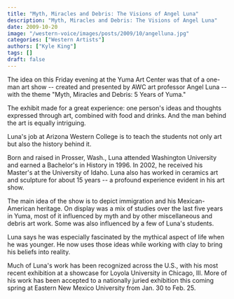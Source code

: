 ```yaml
---
title: "Myth, Miracles and Debris: The Visions of Angel Luna"
description: "Myth, Miracles and Debris: The Visions of Angel Luna"
date: 2009-10-20
image: "/western-voice/images/posts/2009/10/angelluna.jpg"
categories: ["Western Artists"]
authors: ["Kyle King"]
tags: []
draft: false
---
```

The idea on this Friday evening at the Yuma Art Center was that of a one-man art show -- created and presented by AWC art professor Angel Luna -- with the theme "Myth, Miracles and Debris: 5 Years of Yuma."

The exhibit made for a great experience: one person's ideas and thoughts expressed through art, combined with food and drinks. And the man behind the art is equally intriguing.

Luna's job at Arizona Western College is to teach the students not only art but also the history behind it.

Born and raised in Prosser, Wash., Luna attended Washington University and earned a Bachelor's in History in 1996. In 2002, he received his Master's at the University of Idaho. Luna also has worked in ceramics art and sculpture for about 15 years -- a profound experience evident in his art show.

The main idea of the show is to depict immigration and his Mexican-American heritage. On display was a mix of studies over the last five years in Yuma, most of it influenced by myth and by other miscellaneous and debris art work. Some was also influenced by a few of Luna's students.

Luna says he was especially fascinated by the mythical aspect of life when he was younger. He now uses those ideas while working with clay to bring his beliefs into reality.

Much of Luna's work has been recognized across the U.S., with his most recent exhibition at a showcase for Loyola University in Chicago, Ill. More of his work has been accepted to a nationally juried exhibition this coming spring at Eastern New Mexico University from Jan. 30 to Feb. 25.
